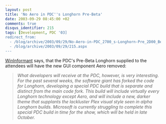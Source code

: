 ```yaml
---
layout: post
title: 'No Aero in PDC''s Longhorn Pre-Beta'
date: 2003-09-29 08:45:00 +02
comments: true
disqus_identifier: 215
tags: [Development, PDC '03]
redirect_from:
  - /blog/archive/2003/09/29/No-Aero-in-PDC_2700_s-Longhorn-Pre_2D00_Beta.aspx
  - /blog/archive/2003/09/29/215.aspx
---
```


[WinInformant](http://www.wininformant.com/Articles/Index.cfm?ArticleID=40367) says, that the PDC's Pre-Beta Longhorn supplied to the attendees will have the new GUI component Aero removed:

> *What developers will receive at the PDC, however, is very interesting. For the past several weeks, the software giant has forked the code for Longhorn, developing a special PDC build that is separate and distinct from the main code fork. This build will include virtually every Longhorn technology except Aero, and will include a new, darker theme that supplants the lackluster Plex visual style seen in alpha Longhorn builds. Microsoft is currently struggling to complete this special PDC build in time for the show, which will be held in late October.*

 

